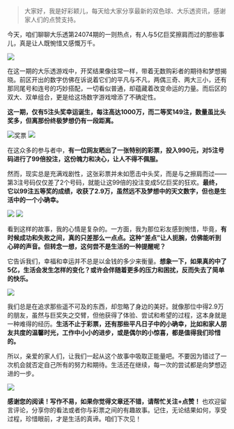 > 大家好，我是好彩颖儿，每天给大家分享最新的双色球、大乐透资讯，感谢家人们的点赞支持。

今天，咱们聊聊大乐透第24074期的一则热点，有人与5亿巨奖擦肩而过的那些事儿，真是让人既惋惜又感慨万千。

![](https://cdn.jsdelivr.net/gh/wangwenjie1314/PicCDN/2024-6-30/1719710888647-image.png)


在这一期的大乐透游戏中，开奖结果像往常一样，带着无数购彩者的期待和梦想揭晓。前区开出的数字仿佛在诉说着它们的平凡与不凡，两偶三奇、两大三小，还有那同尾号和连号的巧妙搭配，一切看似普通，却蕴藏着改变命运的力量。而后区的双大、双单组合，更是给这场数字游戏增添了不确定性。

**这一期，仅有5注头奖幸运诞生，每注高达1000万，而二等奖149注，数量虽比头奖多，但离那份终极梦想仍有一段距离。**


![奖票](https://cdn.jsdelivr.net/gh/wangwenjie1314/PicCDN/2024-7-2/1719891209776-image.png)
![](https://cdn.jsdelivr.net/gh/wangwenjie1314/PicCDN/2024-6-30/1719710916792-image.png)



在这众多的参与者中，**有一位网友晒出了一张特别的彩票，投入990元，对5注号码进行了99倍投注，这份魄力和决心，让人不得不佩服。**


然而，现实总是充满戏剧性，这张彩票并未如愿击中头奖，而是与之擦肩而过——第3注号码仅仅差了2个号码，就能让这99倍的投注变成5亿巨奖的狂欢。**最终，它以99注五等奖的成绩，收获了2.9万，虽然远不及梦想中的天文数字，但也是生活中的一个小确幸。**

![](https://cdn.jsdelivr.net/gh/wangwenjie1314/PicCDN/2024-6-30/1719711757183-image.png)
![](https://cdn.jsdelivr.net/gh/wangwenjie1314/PicCDN/2024-6-30/1719711781850-image.png)


看到这样的故事，我的心情是复杂的。一方面，我为那位彩友感到惋惜，毕竟，**有时候成功和失败之间，真的只差那么一点点。这种“差点”让人扼腕，仿佛能听到心碎的声音。但转念一想，这何尝不是生活的一种提醒呢？**

它告诉我们，幸福和幸运并不总是以金钱的多少来衡量。**想象一下，如果真的中了5亿，生活会发生怎样的变化？或许会伴随着更多的压力和困扰，反而失去了简单的快乐。**

![](https://cdn.jsdelivr.net/gh/wangwenjie1314/PicCDN/2024-7-2/1719888594637-image.png)


我们总是在追求那些遥不可及的东西，却忽略了身边的美好。就像那位中得2.9万的朋友，虽然与巨奖失之交臂，但他获得了体验、尝试和希望的过程，这本身就是一种难得的经历。**生活不止于彩票，还有那些平凡日子中的小确幸，比如和家人朋友共度的温馨时光，工作中小小的进步，或是偶尔的小惊喜，都是值得我们珍惜的。**


所以，亲爱的家人们，让我们一起从这个故事中吸取正能量吧。不要因为错过了一次机会就否定自己所有的努力和期待。生活还在继续，每一次的尝试都是向梦想迈进的一步。


![](https://cdn.jsdelivr.net/gh/wangwenjie1314/PicCDN/2024-7-2/1719891518480-image.png)


**感谢您的阅读！写作不易，如果你觉得文章还不错，请帮忙关注+点赞！** 也欢迎留言评论，分享你的看法或者你与彩票之间的有趣故事。记住，无论结果如何，享受过程，珍惜眼前，才是生活的真谛。咱们下次见！